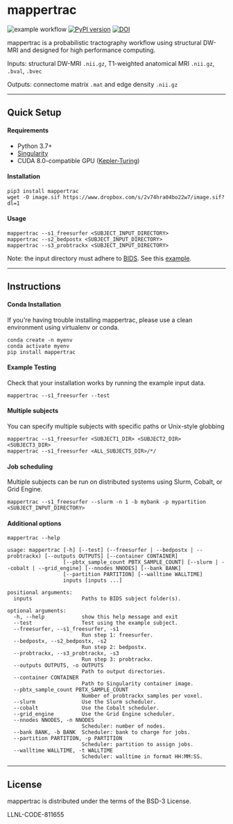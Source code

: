 mappertrac
===========
![example workflow](https://github.com/LLNL/MaPPeRTrac/actions/workflows/github-actions.yml/badge.svg
) [![PyPI version](https://badge.fury.io/py/mappertrac.svg)](https://badge.fury.io/py/mappertrac
) [![DOI](https://zenodo.org/badge/376166124.svg)](https://zenodo.org/badge/latestdoi/376166124)

mappertrac is a probabilistic tractography workflow using structural DW-MRI and designed for high performance computing.

Inputs: structural DW-MRI `.nii.gz`, T1-weighted anatomical MRI `.nii.gz`, `.bval`, `.bvec`

Outputs: connectome matrix `.mat` and edge density `.nii.gz`

---

## Quick Setup

#### Requirements

* Python 3.7+
* [Singularity](https://sylabs.io/guides/3.5/user-guide/index.html)
* CUDA 8.0-compatible GPU ([Kepler-Turing](https://docs.nvidia.com/deploy/cuda-compatibility/))

#### Installation
```
pip3 install mappertrac
wget -O image.sif https://www.dropbox.com/s/2v74hra04bo22w7/image.sif?dl=1
```

#### Usage
```
mappertrac --s1_freesurfer <SUBJECT_INPUT_DIRECTORY>
mappertrac --s2_bedpostx <SUBJECT_INPUT_DIRECTORY>
mappertrac --s3_probtrackx <SUBJECT_INPUT_DIRECTORY>
```

Note: the input directory must adhere to [BIDS](https://bids.neuroimaging.io/). See this [example](https://github.com/LLNL/MaPPeRTrac/tree/master/mappertrac/data/example_inputs/sub-011591).

---

## Instructions

#### Conda Installation
If you're having trouble installing mappertrac, please use a clean environment using virtualenv or conda.
```
conda create -n myenv
conda activate myenv
pip install mappertrac
```

#### Example Testing
Check that your installation works by running the example input data.
```
mappertrac --s1_freesurfer --test
```

#### Multiple subjects
You can specify multiple subjects with specific paths or Unix-style globbing
```
mappertrac --s1_freesurfer <SUBJECT1_DIR> <SUBJECT2_DIR> <SUBJECT3_DIR>
mappertrac --s1_freesurfer <ALL_SUBJECTS_DIR>/*/
```

#### Job scheduling
Multiple subjects can be run on distributed systems using Slurm, Cobalt, or Grid Engine.
```
mappertrac --s1_freesurfer --slurm -n 1 -b mybank -p mypartition <SUBJECT_INPUT_DIRECTORY>
```

#### Additional options
```
mappertrac --help
```
```
usage: mappertrac [-h] [--test] (--freesurfer | --bedpostx | --probtrackx) [--outputs OUTPUTS] [--container CONTAINER]
                  [--pbtx_sample_count PBTX_SAMPLE_COUNT] [--slurm | --cobalt | --grid_engine] [--nnodes NNODES] [--bank BANK]
                  [--partition PARTITION] [--walltime WALLTIME]
                  inputs [inputs ...]

positional arguments:
  inputs                Paths to BIDS subject folder(s).

optional arguments:
  -h, --help            show this help message and exit
  --test                Test using the example subject.
  --freesurfer, --s1_freesurfer, -s1
                        Run step 1: freesurfer.
  --bedpostx, --s2_bedpostx, -s2
                        Run step 2: bedpostx.
  --probtrackx, --s3_probtrackx, -s3
                        Run step 3: probtrackx.
  --outputs OUTPUTS, -o OUTPUTS
                        Path to output directories.
  --container CONTAINER
                        Path to Singularity container image.
  --pbtx_sample_count PBTX_SAMPLE_COUNT
                        Number of probtrackx samples per voxel.
  --slurm               Use the Slurm scheduler.
  --cobalt              Use the Cobalt scheduler.
  --grid_engine         Use the Grid Engine scheduler.
  --nnodes NNODES, -n NNODES
                        Scheduler: number of nodes.
  --bank BANK, -b BANK  Scheduler: bank to charge for jobs.
  --partition PARTITION, -p PARTITION
                        Scheduler: partition to assign jobs.
  --walltime WALLTIME, -t WALLTIME
                        Scheduler: walltime in format HH:MM:SS.
```

---

License
-------
mappertrac is distributed under the terms of the BSD-3 License.

LLNL-CODE-811655
